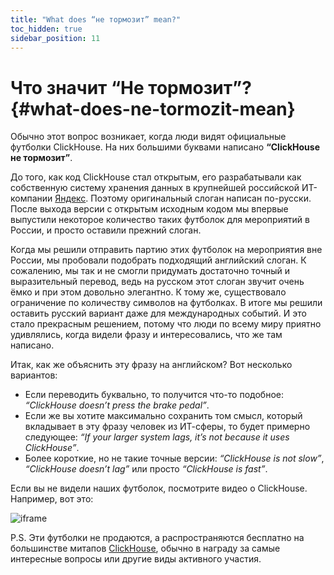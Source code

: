 ```yaml
---
title: "What does “не тормозит” mean?"
toc_hidden: true
sidebar_position: 11
---
```


# Что значит “Не тормозит”? {#what-does-ne-tormozit-mean}

Обычно этот вопрос возникает, когда люди видят официальные футболки ClickHouse. На них большими буквами написано **“ClickHouse не тормозит”**.

До того, как код ClickHouse стал открытым, его разрабатывали как собственную систему хранения данных в крупнейшей российской ИТ-компании [Яндекс](https://yandex.com/company/). Поэтому оригинальный слоган написан по-русски. После выхода версии с открытым исходным кодом мы впервые выпустили некоторое количество таких футболок для мероприятий в России, и просто оставили прежний слоган.

Когда мы решили отправить партию этих футболок на мероприятия вне России, мы пробовали подобрать подходящий английский слоган. К сожалению, мы так и не смогли придумать достаточно точный и выразительный перевод, ведь на русском этот слоган звучит очень ёмко и при этом довольно элегантно. К тому же, существовало ограничение по количеству символов на футболках. В итоге мы решили оставить русский вариант даже для международных событий. И это стало прекрасным решением, потому что люди по всему миру приятно удивлялись, когда видели фразу и интересовались, что же там написано.

Итак, как же объяснить эту фразу на английском? Вот несколько вариантов:

-   Если переводить буквально, то получится что-то подобное: *“ClickHouse doesn’t press the brake pedal”*.
-   Если же вы хотите максимально сохранить том смысл, который вкладывает в эту фразу человек из ИТ-сферы, то будет примерно следующее: *“If your larger system lags, it’s not because it uses ClickHouse”*.
-   Более короткие, но не такие точные версии: *“ClickHouse is not slow”*, *“ClickHouse doesn’t lag”* или просто *“ClickHouse is fast”*.

Если вы не видели наших футболок, посмотрите видео о ClickHouse. Например, вот это:

![iframe](https://www.youtube.com/embed/bSyQahMVZ7w)

P.S. Эти футболки не продаются, а распространяются бесплатно на большинстве митапов [ClickHouse](https://clickhouse.com/#meet), обычно в награду за самые интересные вопросы или другие виды активного участия.
